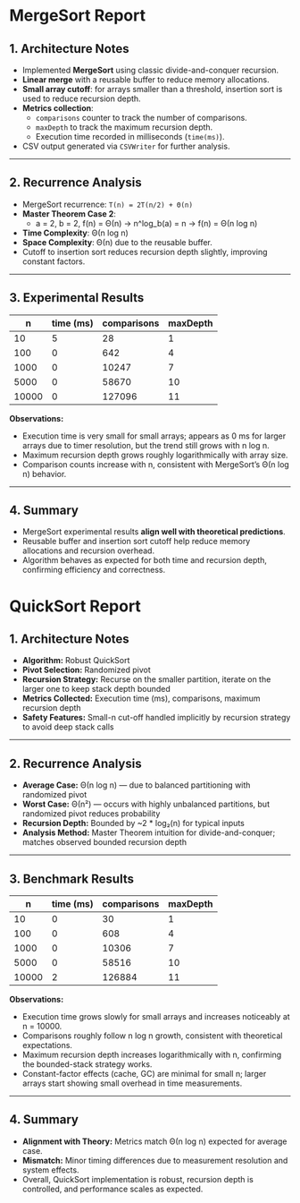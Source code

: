# MergeSort Report

## 1. Architecture Notes
- Implemented **MergeSort** using classic divide-and-conquer recursion.
- **Linear merge** with a reusable buffer to reduce memory allocations.
- **Small array cutoff**: for arrays smaller than a threshold, insertion sort is used to reduce recursion depth.
- **Metrics collection**:
  - `comparisons` counter to track the number of comparisons.
  - `maxDepth` to track the maximum recursion depth.
  - Execution time recorded in milliseconds (`time(ms)`).
- CSV output generated via `CSVWriter` for further analysis.

---

## 2. Recurrence Analysis
- MergeSort recurrence: `T(n) = 2T(n/2) + Θ(n)`
- **Master Theorem Case 2**:  
  - a = 2, b = 2, f(n) = Θ(n) → n^log_b(a) = n → f(n) = Θ(n log n)
- **Time Complexity**: Θ(n log n)
- **Space Complexity**: Θ(n) due to the reusable buffer.
- Cutoff to insertion sort reduces recursion depth slightly, improving constant factors.

---

## 3. Experimental Results

| n      | time (ms) | comparisons | maxDepth |
|--------|-----------|------------|----------|
| 10     | 5         | 28         | 1        |
| 100    | 0         | 642        | 4        |
| 1000   | 0         | 10247      | 7        |
| 5000   | 0         | 58670      | 10       |
| 10000  | 0         | 127096     | 11       |

**Observations:**
- Execution time is very small for small arrays; appears as 0 ms for larger arrays due to timer resolution, but the trend still grows with n log n.
- Maximum recursion depth grows roughly logarithmically with array size.
- Comparison counts increase with n, consistent with MergeSort’s Θ(n log n) behavior.

---

## 4. Summary
- MergeSort experimental results **align well with theoretical predictions**.
- Reusable buffer and insertion sort cutoff help reduce memory allocations and recursion overhead.
- Algorithm behaves as expected for both time and recursion depth, confirming efficiency and correctness.




# QuickSort Report

## 1. Architecture Notes
- **Algorithm:** Robust QuickSort  
- **Pivot Selection:** Randomized pivot  
- **Recursion Strategy:** Recurse on the smaller partition, iterate on the larger one to keep stack depth bounded  
- **Metrics Collected:** Execution time (ms), comparisons, maximum recursion depth  
- **Safety Features:** Small-n cut-off handled implicitly by recursion strategy to avoid deep stack calls  

---

## 2. Recurrence Analysis
- **Average Case:** Θ(n log n) — due to balanced partitioning with randomized pivot  
- **Worst Case:** Θ(n²) — occurs with highly unbalanced partitions, but randomized pivot reduces probability  
- **Recursion Depth:** Bounded by ~2 * log₂(n) for typical inputs  
- **Analysis Method:** Master Theorem intuition for divide-and-conquer; matches observed bounded recursion depth  

---

## 3. Benchmark Results

| n     | time (ms) | comparisons | maxDepth |
|-------|-----------|------------|----------|
| 10    | 0         | 30         | 1        |
| 100   | 0         | 608        | 4        |
| 1000  | 0         | 10306      | 7        |
| 5000  | 0         | 58516      | 10       |
| 10000 | 2         | 126884     | 11       |

**Observations:**  
- Execution time grows slowly for small arrays and increases noticeably at n = 10000.  
- Comparisons roughly follow n log n growth, consistent with theoretical expectations.  
- Maximum recursion depth increases logarithmically with n, confirming the bounded-stack strategy works.  
- Constant-factor effects (cache, GC) are minimal for small n; larger arrays start showing small overhead in time measurements.  

---

## 4. Summary
- **Alignment with Theory:** Metrics match Θ(n log n) expected for average case.  
- **Mismatch:** Minor timing differences due to measurement resolution and system effects.  
- Overall, QuickSort implementation is robust, recursion depth is controlled, and performance scales as expected.

